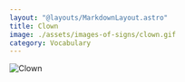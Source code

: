 ```yaml
---
layout: "@layouts/MarkdownLayout.astro"
title: Clown
image: ./assets/images-of-signs/clown.gif
category: Vocabulary
---
```


![Clown](@signs/clown.gif)
